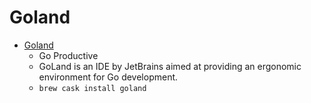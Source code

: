 # Goland
- [Goland](https://www.jetbrains.com/go/)
  -  Go Productive
  - GoLand is an IDE by JetBrains aimed at providing an ergonomic environment for Go development.
  - `brew cask install goland`
